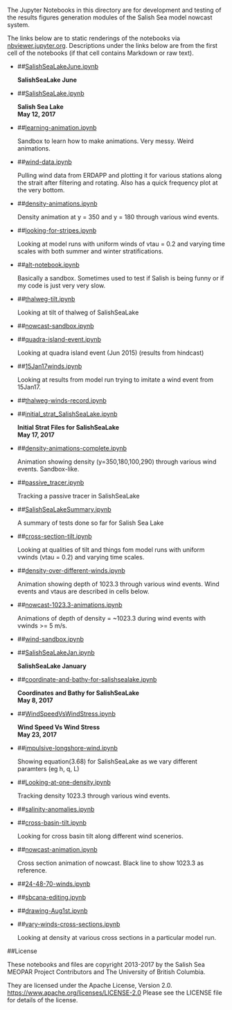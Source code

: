 The Jupyter Notebooks in this directory are for development and testing of
the results figures generation modules of the Salish Sea model nowcast system.

The links below are to static renderings of the notebooks via
[nbviewer.jupyter.org](https://nbviewer.jupyter.org/).
Descriptions under the links below are from the first cell of the notebooks
(if that cell contains Markdown or raw text).

* ##[SalishSeaLakeJune.ipynb](https://nbviewer.jupyter.org/urls/bitbucket.org/salishsea/analysis-vicky/raw/tip/notebooks/SalishSeaLake//SalishSeaLakeJune.ipynb)  
    
    **SalishSeaLake June**  

* ##[SalishSeaLake.ipynb](https://nbviewer.jupyter.org/urls/bitbucket.org/salishsea/analysis-vicky/raw/tip/notebooks/SalishSeaLake//SalishSeaLake.ipynb)  
    
    **Salish Sea Lake**  
    **May 12, 2017**  

* ##[learning-animation.ipynb](https://nbviewer.jupyter.org/urls/bitbucket.org/salishsea/analysis-vicky/raw/tip/notebooks/SalishSeaLake//learning-animation.ipynb)  
    
    Sandbox to learn how to make animations. Very messy. Weird animations.   

* ##[wind-data.ipynb](https://nbviewer.jupyter.org/urls/bitbucket.org/salishsea/analysis-vicky/raw/tip/notebooks/SalishSeaLake//wind-data.ipynb)  
    
    Pulling wind data from ERDAPP and plotting it for various stations along the strait after filtering and rotating. Also has a quick frequency plot at the very bottom.   

* ##[density-animations.ipynb](https://nbviewer.jupyter.org/urls/bitbucket.org/salishsea/analysis-vicky/raw/tip/notebooks/SalishSeaLake//density-animations.ipynb)  
    
    Density animation at y = 350 and y = 180 through various wind events.   

* ##[looking-for-stripes.ipynb](https://nbviewer.jupyter.org/urls/bitbucket.org/salishsea/analysis-vicky/raw/tip/notebooks/SalishSeaLake//looking-for-stripes.ipynb)  
    
    Looking at model runs with uniform winds of vtau = 0.2 and varying time scales with both summer and winter stratifications.   

* ##[alt-notebook.ipynb](https://nbviewer.jupyter.org/urls/bitbucket.org/salishsea/analysis-vicky/raw/tip/notebooks/SalishSeaLake//alt-notebook.ipynb)  
    
    Basically a sandbox. Sometimes used to test if Salish is being funny or if my code is just very very slow.   

* ##[thalweg-tilt.ipynb](https://nbviewer.jupyter.org/urls/bitbucket.org/salishsea/analysis-vicky/raw/tip/notebooks/SalishSeaLake//thalweg-tilt.ipynb)  
    
    Looking at tilt of thalweg of SalishSeaLake  

* ##[nowcast-sandbox.ipynb](https://nbviewer.jupyter.org/urls/bitbucket.org/salishsea/analysis-vicky/raw/tip/notebooks/SalishSeaLake//nowcast-sandbox.ipynb)  
    
* ##[quadra-island-event.ipynb](https://nbviewer.jupyter.org/urls/bitbucket.org/salishsea/analysis-vicky/raw/tip/notebooks/SalishSeaLake//quadra-island-event.ipynb)  
    
    Looking at quadra island event (Jun 2015) (results from hindcast)  

* ##[15Jan17winds.ipynb](https://nbviewer.jupyter.org/urls/bitbucket.org/salishsea/analysis-vicky/raw/tip/notebooks/SalishSeaLake//15Jan17winds.ipynb)  
    
    Looking at results from model run trying to imitate a wind event from 15Jan17.  

* ##[thalweg-winds-record.ipynb](https://nbviewer.jupyter.org/urls/bitbucket.org/salishsea/analysis-vicky/raw/tip/notebooks/SalishSeaLake//thalweg-winds-record.ipynb)  
    
* ##[initial_strat_SalishSeaLake.ipynb](https://nbviewer.jupyter.org/urls/bitbucket.org/salishsea/analysis-vicky/raw/tip/notebooks/SalishSeaLake//initial_strat_SalishSeaLake.ipynb)  
    
    **Initial Strat Files for SalishSeaLake**  
    **May 17, 2017**  

* ##[density-animations-complete.ipynb](https://nbviewer.jupyter.org/urls/bitbucket.org/salishsea/analysis-vicky/raw/tip/notebooks/SalishSeaLake//density-animations-complete.ipynb)  
    
    Animation showing density (y=350,180,100,290) through various wind events. Sandbox-like.   

* ##[passive_tracer.ipynb](https://nbviewer.jupyter.org/urls/bitbucket.org/salishsea/analysis-vicky/raw/tip/notebooks/SalishSeaLake//passive_tracer.ipynb)  
    
    Tracking a passive tracer in SalishSeaLake  

* ##[SalishSeaLakeSummary.ipynb](https://nbviewer.jupyter.org/urls/bitbucket.org/salishsea/analysis-vicky/raw/tip/notebooks/SalishSeaLake//SalishSeaLakeSummary.ipynb)  
    
    A summary of tests done so far for Salish Sea Lake  

* ##[cross-section-tilt.ipynb](https://nbviewer.jupyter.org/urls/bitbucket.org/salishsea/analysis-vicky/raw/tip/notebooks/SalishSeaLake//cross-section-tilt.ipynb)  
    
    Looking at qualities of tilt and things fom model runs with uniform vwinds (vtau = 0.2) and varying time scales.  

* ##[density-over-different-winds.ipynb](https://nbviewer.jupyter.org/urls/bitbucket.org/salishsea/analysis-vicky/raw/tip/notebooks/SalishSeaLake//density-over-different-winds.ipynb)  
    
    Animation showing depth of 1023.3 through various wind events. Wind events and vtaus are described in cells below.   

* ##[nowcast-1023.3-animations.ipynb](https://nbviewer.jupyter.org/urls/bitbucket.org/salishsea/analysis-vicky/raw/tip/notebooks/SalishSeaLake//nowcast-1023.3-animations.ipynb)  
    
    Animations of depth of density = ~1023.3 during wind events with vwinds >= 5 m/s.   

* ##[wind-sandbox.ipynb](https://nbviewer.jupyter.org/urls/bitbucket.org/salishsea/analysis-vicky/raw/tip/notebooks/SalishSeaLake//wind-sandbox.ipynb)  
    
* ##[SalishSeaLakeJan.ipynb](https://nbviewer.jupyter.org/urls/bitbucket.org/salishsea/analysis-vicky/raw/tip/notebooks/SalishSeaLake//SalishSeaLakeJan.ipynb)  
    
    **SalishSeaLake January**  

* ##[coordinate-and-bathy-for-salishsealake.ipynb](https://nbviewer.jupyter.org/urls/bitbucket.org/salishsea/analysis-vicky/raw/tip/notebooks/SalishSeaLake//coordinate-and-bathy-for-salishsealake.ipynb)  
    
    **Coordinates and Bathy for SalishSeaLake**  
    **May 8, 2017**  

* ##[WindSpeedVsWindStress.ipynb](https://nbviewer.jupyter.org/urls/bitbucket.org/salishsea/analysis-vicky/raw/tip/notebooks/SalishSeaLake//WindSpeedVsWindStress.ipynb)  
    
    **Wind Speed Vs Wind Stress**  
    **May 23, 2017**  

* ##[impulsive-longshore-wind.ipynb](https://nbviewer.jupyter.org/urls/bitbucket.org/salishsea/analysis-vicky/raw/tip/notebooks/SalishSeaLake//impulsive-longshore-wind.ipynb)  
    
    Showing equation(3.68) for SalishSeaLake as we vary different paramters (eg h, q, L)  

* ##[Looking-at-one-density.ipynb](https://nbviewer.jupyter.org/urls/bitbucket.org/salishsea/analysis-vicky/raw/tip/notebooks/SalishSeaLake//Looking-at-one-density.ipynb)  
    
    Tracking density 1023.3 through various wind events.   

* ##[salinity-anomalies.ipynb](https://nbviewer.jupyter.org/urls/bitbucket.org/salishsea/analysis-vicky/raw/tip/notebooks/SalishSeaLake//salinity-anomalies.ipynb)  
    
* ##[cross-basin-tilt.ipynb](https://nbviewer.jupyter.org/urls/bitbucket.org/salishsea/analysis-vicky/raw/tip/notebooks/SalishSeaLake//cross-basin-tilt.ipynb)  
    
    Looking for cross basin tilt along different wind scenerios.  

* ##[nowcast-animation.ipynb](https://nbviewer.jupyter.org/urls/bitbucket.org/salishsea/analysis-vicky/raw/tip/notebooks/SalishSeaLake//nowcast-animation.ipynb)  
    
    Cross section animation of nowcast. Black line to show 1023.3 as reference.   

* ##[24-48-70-winds.ipynb](https://nbviewer.jupyter.org/urls/bitbucket.org/salishsea/analysis-vicky/raw/tip/notebooks/SalishSeaLake//24-48-70-winds.ipynb)  
    
* ##[sbcana-editing.ipynb](https://nbviewer.jupyter.org/urls/bitbucket.org/salishsea/analysis-vicky/raw/tip/notebooks/SalishSeaLake//sbcana-editing.ipynb)  
    
* ##[drawing-Aug1st.ipynb](https://nbviewer.jupyter.org/urls/bitbucket.org/salishsea/analysis-vicky/raw/tip/notebooks/SalishSeaLake//drawing-Aug1st.ipynb)  
    
* ##[vary-winds-cross-sections.ipynb](https://nbviewer.jupyter.org/urls/bitbucket.org/salishsea/analysis-vicky/raw/tip/notebooks/SalishSeaLake//vary-winds-cross-sections.ipynb)  
    
    Looking at density at various cross sections in a particular model run.  


##License

These notebooks and files are copyright 2013-2017
by the Salish Sea MEOPAR Project Contributors
and The University of British Columbia.

They are licensed under the Apache License, Version 2.0.
https://www.apache.org/licenses/LICENSE-2.0
Please see the LICENSE file for details of the license.
